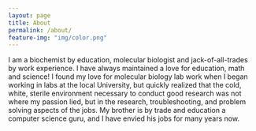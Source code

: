 ```yaml
---
layout: page
title: About
permalink: /about/
feature-img: "img/color.png"
---
```


I am a biochemist by education, molecular biologist and jack-of-all-trades by work experience.  I have always maintained a love for education, math and science!  I found my love for molecular biology lab work when I began working in labs at the local University, but quickly realized that the cold, white, sterile environment necessary to conduct good research was not where my passion lied, but in the research, troubleshooting, and problem solving aspects of the jobs.  My brother is by trade and education a computer science guru, and I have envied his jobs for many years now.  

